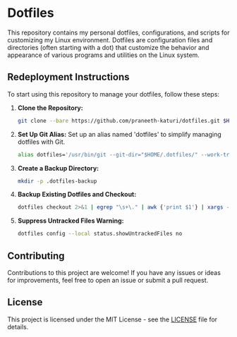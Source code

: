 # Dotfiles

This repository contains my personal dotfiles, configurations, and scripts for customizing my Linux environment. Dotfiles are configuration files and directories (often starting with a dot) that customize the behavior and appearance of various programs and utilities on the Linux system.

## Redeployment Instructions

To start using this repository to manage your dotfiles, follow these steps:

1. **Clone the Repository:**
   ```bash
   git clone --bare https://github.com/praneeth-katuri/dotfiles.git $HOME/.dotfiles
   ```

2. **Set Up Git Alias:**
   Set up an alias named 'dotfiles' to simplify managing dotfiles with Git.
   ```bash
   alias dotfiles='/usr/bin/git --git-dir="$HOME/.dotfiles/" --work-tree="$HOME"'
   ```

3. **Create a Backup Directory:**
   ```bash
   mkdir -p .dotfiles-backup
   ```

4. **Backup Existing Dotfiles and Checkout:**
   ```bash
   dotfiles checkout 2>&1 | egrep "\s+\." | awk {'print $1'} | xargs -I{} mv {} .dotfiles-backup/{}
   ```

5. **Suppress Untracked Files Warning:**
   ```bash
   dotfiles config --local status.showUntrackedFiles no
   ```

## Contributing
Contributions to this project are welcome! If you have any issues or ideas for improvements, feel free to open an issue or submit a pull request.

## License
This project is licensed under the MIT License - see the [LICENSE](LICENSE) file for details.
